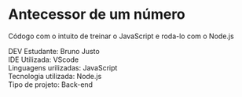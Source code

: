 # Antecessor de um número
Códogo com o intuito de treinar o JavaScript e roda-lo com o Node.js

DEV Estudante: Bruno Justo <br/>
IDE Utilizada: VScode <br/>
Linguagens urilizadas: JavaScript <br/>
Tecnologia utilizada: Node.js <br/>
Tipo de projeto: Back-end <br/>
